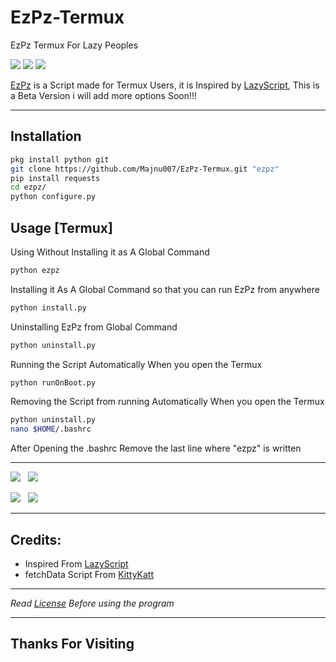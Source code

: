 # EzPz-Termux
EzPz Termux For Lazy Peoples

[<img src="https://img.shields.io/badge/LICENSE-Custom-blue?style=for-the-badge">](LICENSE) [<img src="https://img.shields.io/badge/Latest%20Version-1.0-orange?style=for-the-badge">](https://github.com/Majnu007/EzPz-Termux) [<img src="https://img.shields.io/maintenance/yes/2021?style=for-the-badge">](https://github.com/Majnu007/EzPz-Termux)

[EzPz](ezpz) is a Script made for Termux Users, it is Inspired by [LazyScript](https://github.com/arismelachroinos/lscript), This is a Beta Version i will add more options Soon!!!

---

## Installation
```bash
pkg install python git
git clone https://github.com/Majnu007/EzPz-Termux.git "ezpz"
pip install requests
cd ezpz/
python configure.py
```

## Usage [Termux]

Using Without Installing it as A Global Command
```bash
python ezpz
```

Installing it As A Global Command so that you can run EzPz from anywhere
```bash
python install.py
```

Uninstalling EzPz from Global Command
```bash
python uninstall.py
```

Running the Script Automatically When you open the Termux
```bash
python runOnBoot.py
```

Removing the Script from running Automatically When you open the Termux
```bash
python uninstall.py
nano $HOME/.bashrc
```
After Opening the .bashrc Remove the last line where "ezpz" is written

---

[<img src="https://img.shields.io/github/followers/Majnu007?label=GitHub&logo=github&style=for-the-badge">](https://github.com/MajnuBhai007) &nbsp; [<img src="https://img.shields.io/badge/Queries%20%3F-Telegram-0088cc?style=for-the-badge&logo=telegram">](https://t.me/MajnuBhai007) <br />

[<img src="https://img.shields.io/badge/Queries%20%3F-Email-00a4e4?style=for-the-badge&logo=protonmail">](mailto:majnu007@protonmail.com) &nbsp; [<img src="https://img.shields.io/badge/Visit-My%20Website-0dd3ff?style=for-the-badge">](https://Majnu007.github.io)

---

## Credits:
* Inspired From [LazyScript](https://github.com/arismelachroinos/lscript)
* fetchData Script From [KittyKatt](https://github.com/KittyKatt/screenFetch)

---

*Read [License](LICENSE) Before using the program*

---

## Thanks For Visiting
